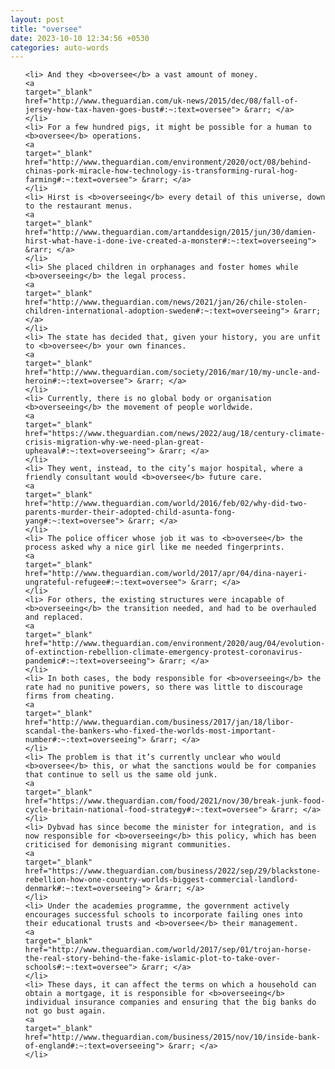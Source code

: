 ```yaml
---
layout: post
title: "oversee"
date: 2023-10-10 12:34:56 +0530
categories: auto-words
---
```

<ol>

    <li> And they <b>oversee</b> a vast amount of money.
    <a 
    target="_blank" 
    href="http://www.theguardian.com/uk-news/2015/dec/08/fall-of-jersey-how-tax-haven-goes-bust#:~:text=oversee"> &rarr; </a>
    </li>
    <li> For a few hundred pigs, it might be possible for a human to <b>oversee</b> operations.
    <a 
    target="_blank" 
    href="http://www.theguardian.com/environment/2020/oct/08/behind-chinas-pork-miracle-how-technology-is-transforming-rural-hog-farming#:~:text=oversee"> &rarr; </a>
    </li>
    <li> Hirst is <b>overseeing</b> every detail of this universe, down to the restaurant menus.
    <a 
    target="_blank" 
    href="http://www.theguardian.com/artanddesign/2015/jun/30/damien-hirst-what-have-i-done-ive-created-a-monster#:~:text=overseeing"> &rarr; </a>
    </li>
    <li> She placed children in orphanages and foster homes while <b>overseeing</b> the legal process.
    <a 
    target="_blank" 
    href="http://www.theguardian.com/news/2021/jan/26/chile-stolen-children-international-adoption-sweden#:~:text=overseeing"> &rarr; </a>
    </li>
    <li> The state has decided that, given your history, you are unfit to <b>oversee</b> your own finances.
    <a 
    target="_blank" 
    href="http://www.theguardian.com/society/2016/mar/10/my-uncle-and-heroin#:~:text=oversee"> &rarr; </a>
    </li>
    <li> Currently, there is no global body or organisation <b>overseeing</b> the movement of people worldwide.
    <a 
    target="_blank" 
    href="https://www.theguardian.com/news/2022/aug/18/century-climate-crisis-migration-why-we-need-plan-great-upheaval#:~:text=overseeing"> &rarr; </a>
    </li>
    <li> They went, instead, to the city’s major hospital, where a friendly consultant would <b>oversee</b> future care.
    <a 
    target="_blank" 
    href="http://www.theguardian.com/world/2016/feb/02/why-did-two-parents-murder-their-adopted-child-asunta-fong-yang#:~:text=oversee"> &rarr; </a>
    </li>
    <li> The police officer whose job it was to <b>oversee</b> the process asked why a nice girl like me needed fingerprints.
    <a 
    target="_blank" 
    href="http://www.theguardian.com/world/2017/apr/04/dina-nayeri-ungrateful-refugee#:~:text=oversee"> &rarr; </a>
    </li>
    <li> For others, the existing structures were incapable of <b>overseeing</b> the transition needed, and had to be overhauled and replaced.
    <a 
    target="_blank" 
    href="http://www.theguardian.com/environment/2020/aug/04/evolution-of-extinction-rebellion-climate-emergency-protest-coronavirus-pandemic#:~:text=overseeing"> &rarr; </a>
    </li>
    <li> In both cases, the body responsible for <b>overseeing</b> the rate had no punitive powers, so there was little to discourage firms from cheating.
    <a 
    target="_blank" 
    href="http://www.theguardian.com/business/2017/jan/18/libor-scandal-the-bankers-who-fixed-the-worlds-most-important-number#:~:text=overseeing"> &rarr; </a>
    </li>
    <li> The problem is that it’s currently unclear who would <b>oversee</b> this, or what the sanctions would be for companies that continue to sell us the same old junk.
    <a 
    target="_blank" 
    href="https://www.theguardian.com/food/2021/nov/30/break-junk-food-cycle-britain-national-food-strategy#:~:text=oversee"> &rarr; </a>
    </li>
    <li> Dybvad has since become the minister for integration, and is now responsible for <b>overseeing</b> this policy, which has been criticised for demonising migrant communities.
    <a 
    target="_blank" 
    href="https://www.theguardian.com/business/2022/sep/29/blackstone-rebellion-how-one-country-worlds-biggest-commercial-landlord-denmark#:~:text=overseeing"> &rarr; </a>
    </li>
    <li> Under the academies programme, the government actively encourages successful schools to incorporate failing ones into their educational trusts and <b>oversee</b> their management.
    <a 
    target="_blank" 
    href="http://www.theguardian.com/world/2017/sep/01/trojan-horse-the-real-story-behind-the-fake-islamic-plot-to-take-over-schools#:~:text=oversee"> &rarr; </a>
    </li>
    <li> These days, it can affect the terms on which a household can obtain a mortgage, it is responsible for <b>overseeing</b> individual insurance companies and ensuring that the big banks do not go bust again.
    <a 
    target="_blank" 
    href="http://www.theguardian.com/business/2015/nov/10/inside-bank-of-england#:~:text=overseeing"> &rarr; </a>
    </li>